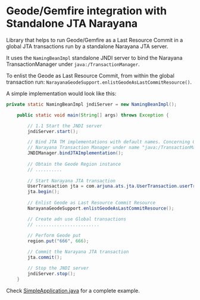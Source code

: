 # Geode/Gemfire integration with Standalone JTA Narayana

Library that helps to run Geode/Gemfire as a Last Resource Commit in a global JTA transactions run by a standalone Narayana JTA server.

It uses the `NamingBeanImpl` standalone JNDI server to bind the Narayana TransactionManager under `java:/TransactionManager`.

To enlist the Geode as Last Resource Commit, from within the global transaction run: `NarayanaGeodeSupport.enlistGeodeAsLastCommitResource()`.
 
A simple implementation would look like this:

```java
private static NamingBeanImpl jndiServer = new NamingBeanImpl();

    public static void main(String[] args) throws Exception {

        // 1.1 Start the JNDI server
        jndiServer.start();

        // Bind JTA TM implementations with default names. Concerning Geode, this bind will register the
        // Narayana Transaction Manager under name "java:/TransactionManager"
        JNDIManager.bindJTAImplementation();
                
        // Obtain the Geode Region instance
        // ..........
        
        // Start Narayana JTA transaction
        UserTransaction jta = com.arjuna.ats.jta.UserTransaction.userTransaction();
        jta.begin();        
        
        // Enlist Geode as Last Resource Commit Resource
        NarayanaGeodeSupport.enlistGeodeAsLastCommitResource();

        // Create adn use Global transactions
        // ........................
        
        // Perform Geode put
        region.put("666", 666);

        // Commit the Narayana JTA transaction
        jta.commit();

        // Stop the JNDI server
        jndiServer.stop();        
    }

```
Check [SimpleApplication.java](src/test/java/io/datalake/geode/jta/narayana/SimpleApplication.java) for a complete example. 
 

   

